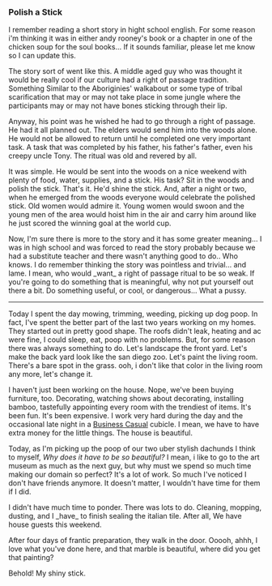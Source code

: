 ### Polish a Stick

I remember reading a short story in hight school english. For some
reason i'm thinking it was in either andy rooney's book or a chapter in
one of the chicken soup for the soul books... If it sounds familiar,
please let me know so I can update this.

The story sort of went like this. A middle aged guy who was thought it
would be really cool if our culture had a right of passage tradition.
Something Similar to the Aboriginies' walkabout or some type of tribal
scarification that may or may not take place in some jungle where the
participants may or may not have bones sticking through their lip.

Anyway, his point was he wished he had to go through a right of passage.
He had it all planned out. The elders would send him into the woods
alone. He would not be allowed to return until he completed one very
important task. A task that was completed by his father, his father's
father, even his creepy uncle Tony. The ritual was old and revered by
all.

It was simple. He would be sent into the woods on a nice weekend with
plenty of food, water, supplies, and a stick. His task? Sit in the woods
and polish the stick. That's it. He'd shine the stick. And, after a
night or two, when he emerged from the woods everyone would celebrate
the polished stick. Old women would admire it. Young women would swoon
and the young men of the area would hoist him in the air and carry him
around like he just scored the winning goal at the world cup.

Now, I'm sure there is more to the story and it has some greater
meaning... I was in high school and was forced to read the story
probably because we had a substitute teacher and there wasn't anything
good to do.. Who knows. I do remember thinking the story was pointless
and trivial... and lame. I mean, who would \_want\_ a right of passage
ritual to be so weak. If you're going to do something that is
meaningful, why not put yourself out there a bit. Do something useful,
or cool, or dangerous... What a pussy.

* * * * *

Today I spent the day mowing, trimming, weeding, picking up dog poop. In
fact, I've spent the better part of the last two years working on my
homes. They started out in pretty good shape. The roofs didn't leak,
heating and ac were fine, I could sleep, eat, poop with no problems.
But, for some reason there was always something to do. Let's landscape
the front yard. Let's make the back yard look like the san diego zoo.
Let's paint the living room. There's a bare spot in the grass. ooh, i
don't like that color in the living room any more, let's change it.

I haven't just been working on the house. Nope, we've been buying
furniture, too. Decorating, watching shows about decorating, installing
bamboo, tastefully appointing every room with the trendiest of items.
It's been fun. It's been expensive. I work very hard during the day and
the occasional late night in a [Business Casual](businessCasual.html)
cubicle. I mean, we have to have extra money for the little things. The
house is beautiful.

Today, as I'm picking up the poop of our two uber stylish dachunds I
think to myself, *Why does it have to be so beautiful?* I mean, i like
to go to the art museum as much as the next guy, but why must we spend
so much time making our domain so perfect? It's a lot of work. So much
I've noticed I don't have friends anymore. It doesn't matter, I wouldn't
have time for them if I did.

I didn't have much time to ponder. There was lots to do. Cleaning,
mopping, dusting, and I \_have\_ to finish sealing the italian tile.
After all, We have house guests this weekend.

After four days of frantic preparation, they walk in the door. Ooooh,
ahhh, I love what you've done here, and that marble is beautiful, where
did you get that painting?

Behold! My shiny stick.
